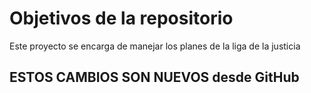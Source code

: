 # Objetivos de la repositorio

Este proyecto se encarga de manejar los planes de la liga de la justicia

## ESTOS CAMBIOS SON NUEVOS desde GitHub
